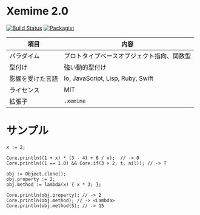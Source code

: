 # Xemime 2.0

[![Build Status](https://travis-ci.org/0918nobita/Xemime-2.png)](https://travis-ci.org/0918nobita/Xemime-2)  [![Packagist](https://img.shields.io/packagist/l/doctrine/orm.svg)]()

| 項目 | 内容 |
| --- | --- |
| パラダイム | プロトタイプベースオブジェクト指向、関数型 |
| 型付け | 強い動的型付け |
| 影響を受けた言語 | Io, JavaScript, Lisp, Ruby, Swift |
| ライセンス | MIT |
| 拡張子 | ``.xemime`` |

# サンプル

```
x := 2;

Core.println((1 + x) * (3 - 4) + 6 / x);  // -> 0
Core.println((1 == 1.0) && Core.if(3 > 2, t, nil)); // -> T

obj := Object.clone();
obj.property := 2;
obj.method := lambda(x) { x * 3; };

Core.println(obj.property); // -> 2
Core.println(obj.method); // -> <Lambda>
Core.println(obj.method(5); // -> 15
```
